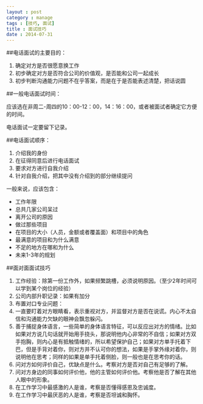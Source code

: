 ```yaml
---
layout : post
category : manage
tags : [技巧, 面试]
title : 面试技巧
date : 2014-07-31
---
```


##电话面试的主要目的：

1. 确定对方是否很愿意换工作
2. 初步确定对方是否符合公司的价值观，是否能和公司一起成长
3. 初步判断沟通能力问题不在乎答案，而是在于是否能表述清楚，把话说圆

##一般电话面试时间：

应该选在非周二-周四的10：00-12：00，14：16：00，或者被面试者确定它方便的时间。

电话面试一定要留下记录。

##电话面试顺序：

1. 介绍我的身份
2. 在征得同意后进行电话面试
3. 要求对方进行自我介绍
4. 针对自我介绍，把其中没有介绍到的部分继续提问

一般来说，应该包含：

- 工作年限 
- 总共几家公司呆过
- 离开公司的原因
- 做过那些项目
- 在项目的大小（人员，金额或者覆盖面）和项目中的角色
- 最满意的项目和为什么满意
- 不足的地方在哪和为什么
- 未来1-3年的规划

##面对面面试技巧

1. 工作经验：除第一份工作外，如果频繁跳槽，必须说明原因。（至少2年时间可以学到某个岗位的经验）
2. 公司内部升职记录：如果有加分
3. 布置对口专业问题：
4. 一直要盯着对方眼睛看，表示重视对方，并监督对方是否在说谎。内心不太自信和沟通能力欠缺的眼神会飘忽躲闪。
5. 善于捕捉身体语言，一些简单的身体语言特征，可以反应出对方的情绪。比如如果对方说几句话就开始用手挠头，那说明他内心非常的不自信；如果对方双手抱胸，则内心是有抵触情绪的，所以希望保护自己；如果对方单手托着下巴，但是手背对着你，则对方并不认可你的想法，如果是手掌外缘对着你，则说明他在思考；同样的如果是单手托着侧脸，则一般也是在思考你的话。
6. 问对方如何评价自己，优缺点是什么。考察对方是否对自己有足够的了解。
7. 问对方身边的同事如何评价他，他的主管如何评价他。考察他是否了解在其他人眼中的形象。
8. 在工作学习中最感激的人是谁，考察是否懂得感恩及忠诚度。
9. 在工作学习中最厌恶的人是谁，考察是否坦诚和胸怀。
